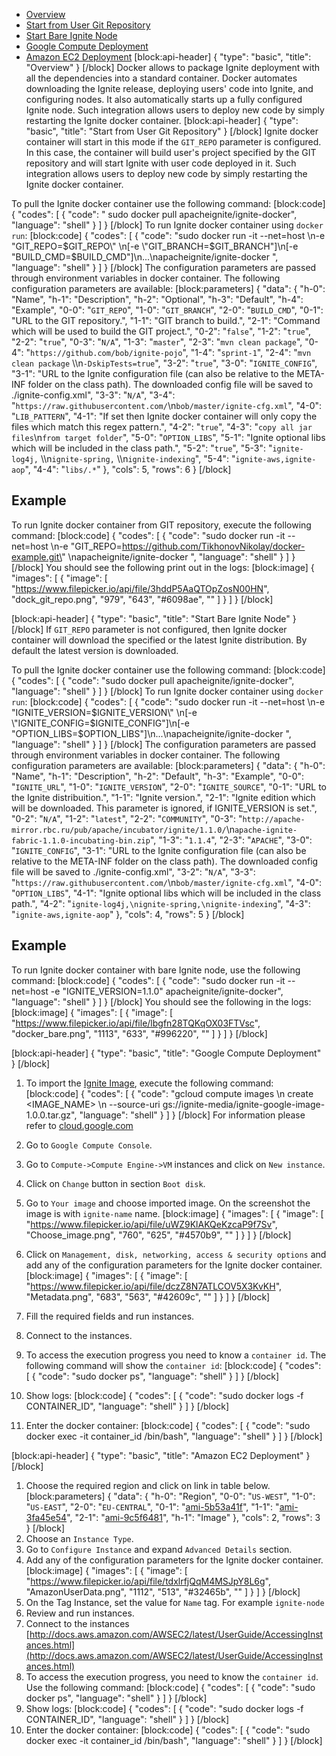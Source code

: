 * [Overview](#overview)
* [Start from User Git Repository](#start-from-user-git-repository)
* [Start Bare Ignite Node](#start-bare-ignite-node)
* [Google Compute Deployment](#google-compute-deployment)
* [Amazon EC2 Deployment](#amazon-ec2-deployment)
[block:api-header]
{
  "type": "basic",
  "title": "Overview"
}
[/block]
Docker allows to package Ignite deployment with all the dependencies into a standard container. Docker automates downloading the Ignite release, deploying users' code into Ignite, and configuring nodes. It also automatically starts up a fully configured Ignite node. Such integration allows users to deploy new code by simply restarting the Ignite docker container.
[block:api-header]
{
  "type": "basic",
  "title": "Start from User Git Repository"
}
[/block]
Ignite docker container will start in this mode if  the `GIT_REPO` parameter is configured. In this case, the container will build user's project specified by the GIT repository and will start Ignite with user code deployed in it. Such integration allows users to deploy new code by simply restarting the Ignite docker container.

To pull the Ignite docker container use the following command:
[block:code]
{
  "codes": [
    {
      "code": " sudo docker pull apacheignite/ignite-docker",
      "language": "shell"
    }
  ]
}
[/block]
To run Ignite docker container using `docker run`:
[block:code]
{
  "codes": [
    {
      "code": "sudo docker run -it --net=host \n-e \"GIT_REPO=$GIT_REPO\" \n[-e \"GIT_BRANCH=$GIT_BRANCH\"]\n[-e \"BUILD_CMD=$BUILD_CMD\"]\n...\napacheignite/ignite-docker ",
      "language": "shell"
    }
  ]
}
[/block]
The configuration parameters are passed through environment variables in docker container. The following configuration parameters are available:
[block:parameters]
{
  "data": {
    "h-0": "Name",
    "h-1": "Description",
    "h-2": "Optional",
    "h-3": "Default",
    "h-4": "Example",
    "0-0": "`GIT_REPO`",
    "1-0": "`GIT_BRANCH`",
    "2-0": "`BUILD_CMD`",
    "0-1": "URL to the GIT repository.",
    "1-1": "GIT branch to build.",
    "2-1": "Command which will be used to build the GIT project.",
    "0-2": "`false`",
    "1-2": "`true`",
    "2-2": "`true`",
    "0-3": "`N/A`",
    "1-3": "`master`",
    "2-3": "`mvn clean package`",
    "0-4": "`https://github.com/bob/ignite-pojo`",
    "1-4": "`sprint-1`",
    "2-4": "`mvn clean package` \\\n`-DskipTests=true`",
    "3-2": "`true`",
    "3-0": "`IGNITE_CONFIG`",
    "3-1": "URL to the Ignite configuration file (can also be relative to the  META-INF folder on the class path). The downloaded config file will be saved to ./ignite-config.xml",
    "3-3": "`N/A`",
    "3-4": "`https://raw.githubusercontent.com/`\n`bob/master/ignite-cfg.xml`",
    "4-0": "`LIB_PATTERN`",
    "4-1": "If set then Ignite docker container will only copy the files which match this regex pattern.",
    "4-2": "`true`",
    "4-3": "`copy all jar files`\n`from target folder`",
    "5-0": "`OPTION_LIBS`",
    "5-1": "Ignite optional libs which will be included in the class path.",
    "5-2": "`true`",
    "5-3": "`ignite-log4j,` \\\n`ignite-spring,` \\\n`ignite-indexing`",
    "5-4": "`ignite-aws,ignite-aop`",
    "4-4": "`libs/.*`"
  },
  "cols": 5,
  "rows": 6
}
[/block]
## Example

To run Ignite docker container from GIT repository, execute the following command:
[block:code]
{
  "codes": [
    {
      "code": "sudo docker run -it --net=host \n-e \"GIT_REPO=https://github.com/TikhonovNikolay/docker-example.git\" \napacheignite/ignite-docker ",
      "language": "shell"
    }
  ]
}
[/block]
 You should see the following print out in the logs:
[block:image]
{
  "images": [
    {
      "image": [
        "https://www.filepicker.io/api/file/3hddP5AaQTOpZosN00HN",
        "dock_git_repo.png",
        "979",
        "643",
        "#6098ae",
        ""
      ]
    }
  ]
}
[/block]

[block:api-header]
{
  "type": "basic",
  "title": "Start Bare Ignite Node"
}
[/block]
If `GIT_REPO` parameter is not configured, then Ignite docker container will download the specified or the latest Ignite distribution. By default the latest version is downloaded.

To pull the Ignite docker container use the following command:
[block:code]
{
  "codes": [
    {
      "code": "sudo docker pull apacheignite/ignite-docker",
      "language": "shell"
    }
  ]
}
[/block]
To run Ignite docker container using `docker run`:
[block:code]
{
  "codes": [
    {
      "code": "sudo docker run -it --net=host \n-e \"IGNITE_VERSION=$IGNITE_VERSION\" \n[-e \"IGNITE_CONFIG=$IGNITE_CONFIG\"]\n[-e \"OPTION_LIBS=$OPTION_LIBS\"]\n...\napacheignite/ignite-docker ",
      "language": "shell"
    }
  ]
}
[/block]
The configuration parameters are passed through environment variables in docker container. The following configuration parameters are available:
[block:parameters]
{
  "data": {
    "h-0": "Name",
    "h-1": "Description",
    "h-2": "Default",
    "h-3": "Example",
    "0-0": "`IGNITE_URL`",
    "1-0": "`IGNITE_VERSION`",
    "2-0": "`IGNITE_SOURCE`",
    "0-1": "URL to the Ignite distribuition.",
    "1-1": "Ignite version.",
    "2-1": "Ignite edition which will be downloaded. This parameter is ignored, if IGNITE_VERSION is set.",
    "0-2": "`N/A`",
    "1-2": "`latest`",
    "2-2": "`COMMUNITY`",
    "0-3": "`http://apache-mirror.rbc.ru/pub/apache/incubator/ignite/1.1.0/`\n`apache-ignite-fabric-1.1.0-incubating-bin.zip`",
    "1-3": "`1.1.4`",
    "2-3": "`APACHE`",
    "3-0": "`IGNITE_CONFIG`",
    "3-1": "URL to the Ignite configuration file (can also be relative to the  META-INF folder on the class path). The downloaded config file will be saved to ./ignite-config.xml",
    "3-2": "`N/A`",
    "3-3": "`https://raw.githubusercontent.com/`\n`bob/master/ignite-cfg.xml`",
    "4-0": "`OPTION_LIBS`",
    "4-1": "Ignite optional libs which will be included in the class path.",
    "4-2": "`ignite-log4j,\nignite-spring,\nignite-indexing`",
    "4-3": "`ignite-aws,ignite-aop`"
  },
  "cols": 4,
  "rows": 5
}
[/block]
## Example

To run Ignite docker container with bare Ignite node, use the following command:
[block:code]
{
  "codes": [
    {
      "code": "sudo docker run -it --net=host -e \"IGNITE_VERSION=1.1.0\" apacheignite/ignite-docker",
      "language": "shell"
    }
  ]
}
[/block]
You should see the following in the logs:
[block:image]
{
  "images": [
    {
      "image": [
        "https://www.filepicker.io/api/file/lbgfn28TQKqOX03FTVsc",
        "docker_bare.png",
        "1113",
        "633",
        "#996220",
        ""
      ]
    }
  ]
}
[/block]

[block:api-header]
{
  "type": "basic",
  "title": "Google Compute Deployment"
}
[/block]
1. To import the [Ignite Image](https://storage.googleapis.com/ignite-media/ignite-google-image-1.0.0.tar.gz), execute the following command:
[block:code]
{
  "codes": [
    {
      "code": "gcloud compute images \n  create <IMAGE_NAME> \n  --source-uri gs://ignite-media/ignite-google-image-1.0.0.tar.gz",
      "language": "shell"
    }
  ]
}
[/block]
For information please refer to [cloud.google.com](https://cloud.google.com/compute/docs/images#import_an_image)
    
2. Go to `Google Compute Console`.
3. Go to `Compute->Compute Engine->VM` instances and click on `New instance`.
4. Click on `Change` button in section `Boot disk`.
5. Go to `Your image` and choose imported image. On the screenshot the image is with `ignite-name` name.
[block:image]
{
  "images": [
    {
      "image": [
        "https://www.filepicker.io/api/file/uWZ9KlAKQeKzcaP9f7Sv",
        "Choose_image.png",
        "760",
        "625",
        "#4570b9",
        ""
      ]
    }
  ]
}
[/block]
6. Click on `Management, disk, networking, access & security options` and add any of the configuration parameters for the Ignite docker container.
[block:image]
{
  "images": [
    {
      "image": [
        "https://www.filepicker.io/api/file/dczZ8N7ATLCOV5X3KvKH",
        "Metadata.png",
        "683",
        "563",
        "#42609c",
        ""
      ]
    }
  ]
}
[/block]
7. Fill the required fields and run instances.
8. Connect to the instances.
9. To access the execution progress you need to know a `container id`. The following command will show the `container id`:
[block:code]
{
  "codes": [
    {
      "code": "sudo docker ps",
      "language": "shell"
    }
  ]
}
[/block]
10. Show logs:
[block:code]
{
  "codes": [
    {
      "code": "sudo docker logs -f CONTAINER_ID",
      "language": "shell"
    }
  ]
}
[/block]
 11. Enter the docker container:
[block:code]
{
  "codes": [
    {
      "code": "sudo docker exec -it container_id /bin/bash",
      "language": "shell"
    }
  ]
}
[/block]

[block:api-header]
{
  "type": "basic",
  "title": "Amazon EC2 Deployment"
}
[/block]
1. Choose the required region and click on link in table below.
[block:parameters]
{
  "data": {
    "h-0": "Region",
    "0-0": "`US-WEST`",
    "1-0": "`US-EAST`",
    "2-0": "`EU-CENTRAL`",
    "0-1": "[ami-5b53a41f](https://console.aws.amazon.com/ec2/home?region=us-west-1#launchAmi=ami-5b53a41f)",
    "1-1": "[ami-3fa45e54](https://console.aws.amazon.com/ec2/home?region=us-east-1#launchAmi=ami-3fa45e54)",
    "2-1": "[ami-9c5f6481](https://console.aws.amazon.com/ec2/home?region=eu-central-1#launchAmi=ami-9c5f6481)",
    "h-1": "Image"
  },
  "cols": 2,
  "rows": 3
}
[/block]
2. Choose an `Instance Type`.
3. Go to `Configure Instance` and expand `Advanced Details` section.
4. Add any of the configuration parameters for the Ignite docker container.
[block:image]
{
  "images": [
    {
      "image": [
        "https://www.filepicker.io/api/file/tdxlrfjQqM4MSJpY8L6g",
        "AmazonUserData.png",
        "1112",
        "513",
        "#32465b",
        ""
      ]
    }
  ]
}
[/block]
5. On the Tag Instance, set the value for `Name` tag. For example `ignite-node`
6. Review and run instances.
7. Connect to the instances [http://docs.aws.amazon.com/AWSEC2/latest/UserGuide/AccessingInstances.html](http://docs.aws.amazon.com/AWSEC2/latest/UserGuide/AccessingInstances.html)
8. To access the execution progress, you need to know the `container id`. Use the following command:
[block:code]
{
  "codes": [
    {
      "code": "sudo docker ps",
      "language": "shell"
    }
  ]
}
[/block]
9. Show logs:
[block:code]
{
  "codes": [
    {
      "code": "sudo docker logs -f CONTAINER_ID",
      "language": "shell"
    }
  ]
}
[/block]
10. Enter the docker container:
[block:code]
{
  "codes": [
    {
      "code": "sudo docker exec -it container_id /bin/bash",
      "language": "shell"
    }
  ]
}
[/block]